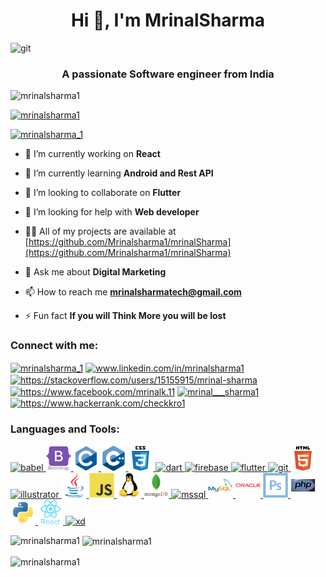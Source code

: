 <h1 align="center">Hi 👋, I'm MrinalSharma</h1>
<img src="https://user-images.githubusercontent.com/70385488/147853861-a67c8643-ff0f-451c-943f-db4e5589e4ee.png" alt="git" width="100%" height="300"/>
<h3 align="center">A passionate Software engineer from India</h3>

<p align="left"> <img src="https://komarev.com/ghpvc/?username=mrinalsharma1&label=Profile%20views&color=0e75b6&style=flat" alt="mrinalsharma1" /> </p>

<p align="left"> <a href="https://github.com/ryo-ma/github-profile-trophy"><img src="https://github-profile-trophy.vercel.app/?username=mrinalsharma1" alt="mrinalsharma1" /></a> </p>

<p align="left"> <a href="https://twitter.com/mrinalsharma_1" target="blank"><img src="https://img.shields.io/twitter/follow/mrinalsharma_1?logo=twitter&style=for-the-badge" alt="mrinalsharma_1" /></a> </p>





- 🔭 I’m currently working on **React**

- 🌱 I’m currently learning **Android and Rest API**

- 👯 I’m looking to collaborate on **Flutter**

- 🤝 I’m looking for help with **Web developer**

- 👨‍💻 All of my projects are available at [https://github.com/Mrinalsharma1/mrinalSharma](https://github.com/Mrinalsharma1/mrinalSharma)

- 💬 Ask me about **Digital Marketing**

- 📫 How to reach me **mrinalsharmatech@gmail.com**

- ⚡ Fun fact **If you will Think More you will be lost**

<h3 align="left">Connect with me:</h3>
<p align="left">
<a href="https://twitter.com/mrinalsharma_1" target="blank"><img align="center" src="https://cdn.jsdelivr.net/npm/simple-icons@3.0.1/icons/twitter.svg" alt="mrinalsharma_1" height="30" width="40" /></a>
<a href="https://linkedin.com/in/www.linkedin.com/in/mrinalsharma1" target="blank"><img align="center" src="https://cdn.jsdelivr.net/npm/simple-icons@3.0.1/icons/linkedin.svg" alt="www.linkedin.com/in/mrinalsharma1" height="30" width="40" /></a>
<a href="https://stackoverflow.com/users/https://stackoverflow.com/users/15155915/mrinal-sharma" target="blank"><img align="center" src="https://cdn.jsdelivr.net/npm/simple-icons@3.0.1/icons/stackoverflow.svg" alt="https://stackoverflow.com/users/15155915/mrinal-sharma" height="30" width="40" /></a>
<a href="https://fb.com/https://www.facebook.com/mrinalk.11" target="blank"><img align="center" src="https://cdn.jsdelivr.net/npm/simple-icons@3.0.1/icons/facebook.svg" alt="https://www.facebook.com/mrinalk.11" height="30" width="40" /></a>
<a href="https://instagram.com/mrinal___sharma1" target="blank"><img align="center" src="https://cdn.jsdelivr.net/npm/simple-icons@3.0.1/icons/instagram.svg" alt="mrinal___sharma1" height="30" width="40" /></a>
<a href="https://www.hackerrank.com/https://www.hackerrank.com/checkkro1" target="blank"><img align="center" src="https://cdn.jsdelivr.net/npm/simple-icons@3.0.1/icons/hackerrank.svg" alt="https://www.hackerrank.com/checkkro1" height="30" width="40" /></a>
</p>

<h3 align="left">Languages and Tools:</h3>
<p align="left"> <a href="https://babeljs.io/" target="_blank"> <img src="https://www.vectorlogo.zone/logos/babeljs/babeljs-icon.svg" alt="babel" width="40" height="40"/> </a> <a href="https://getbootstrap.com" target="_blank"> <img src="https://raw.githubusercontent.com/devicons/devicon/master/icons/bootstrap/bootstrap-plain-wordmark.svg" alt="bootstrap" width="40" height="40"/> </a> <a href="https://www.cprogramming.com/" target="_blank"> <img src="https://raw.githubusercontent.com/devicons/devicon/master/icons/c/c-original.svg" alt="c" width="40" height="40"/> </a> <a href="https://www.w3schools.com/cpp/" target="_blank"> <img src="https://raw.githubusercontent.com/devicons/devicon/master/icons/cplusplus/cplusplus-original.svg" alt="cplusplus" width="40" height="40"/> </a> <a href="https://www.w3schools.com/css/" target="_blank"> <img src="https://raw.githubusercontent.com/devicons/devicon/master/icons/css3/css3-original-wordmark.svg" alt="css3" width="40" height="40"/> </a> <a href="https://dart.dev" target="_blank"> <img src="https://www.vectorlogo.zone/logos/dartlang/dartlang-icon.svg" alt="dart" width="40" height="40"/> </a> <a href="https://firebase.google.com/" target="_blank"> <img src="https://www.vectorlogo.zone/logos/firebase/firebase-icon.svg" alt="firebase" width="40" height="40"/> </a> <a href="https://flutter.dev" target="_blank"> <img src="https://www.vectorlogo.zone/logos/flutterio/flutterio-icon.svg" alt="flutter" width="40" height="40"/> </a> <a href="https://git-scm.com/" target="_blank"> <img src="https://www.vectorlogo.zone/logos/git-scm/git-scm-icon.svg" alt="git" width="40" height="40"/> </a> <a href="https://www.w3.org/html/" target="_blank"> <img src="https://raw.githubusercontent.com/devicons/devicon/master/icons/html5/html5-original-wordmark.svg" alt="html5" width="40" height="40"/> </a> <a href="https://www.adobe.com/in/products/illustrator.html" target="_blank"> <img src="https://www.vectorlogo.zone/logos/adobe_illustrator/adobe_illustrator-icon.svg" alt="illustrator" width="40" height="40"/> </a> <a href="https://www.java.com" target="_blank"> <img src="https://raw.githubusercontent.com/devicons/devicon/master/icons/java/java-original.svg" alt="java" width="40" height="40"/> </a> <a href="https://developer.mozilla.org/en-US/docs/Web/JavaScript" target="_blank"> <img src="https://raw.githubusercontent.com/devicons/devicon/master/icons/javascript/javascript-original.svg" alt="javascript" width="40" height="40"/> </a> <a href="https://www.linux.org/" target="_blank"> <img src="https://raw.githubusercontent.com/devicons/devicon/master/icons/linux/linux-original.svg" alt="linux" width="40" height="40"/> </a> <a href="https://www.mongodb.com/" target="_blank"> <img src="https://raw.githubusercontent.com/devicons/devicon/master/icons/mongodb/mongodb-original-wordmark.svg" alt="mongodb" width="40" height="40"/> </a> <a href="https://www.microsoft.com/en-us/sql-server" target="_blank"> <img src="https://cdn.worldvectorlogo.com/logos/microsoft-sql-server.svg" alt="mssql" width="40" height="40"/> </a> <a href="https://www.mysql.com/" target="_blank"> <img src="https://raw.githubusercontent.com/devicons/devicon/master/icons/mysql/mysql-original-wordmark.svg" alt="mysql" width="40" height="40"/> </a> <a href="https://www.oracle.com/" target="_blank"> <img src="https://raw.githubusercontent.com/devicons/devicon/master/icons/oracle/oracle-original.svg" alt="oracle" width="40" height="40"/> </a> <a href="https://www.photoshop.com/en" target="_blank"> <img src="https://raw.githubusercontent.com/devicons/devicon/master/icons/photoshop/photoshop-line.svg" alt="photoshop" width="40" height="40"/> </a> <a href="https://www.php.net" target="_blank"> <img src="https://raw.githubusercontent.com/devicons/devicon/master/icons/php/php-original.svg" alt="php" width="40" height="40"/> </a> <a href="https://www.python.org" target="_blank"> <img src="https://raw.githubusercontent.com/devicons/devicon/master/icons/python/python-original.svg" alt="python" width="40" height="40"/> </a> <a href="https://reactjs.org/" target="_blank"> <img src="https://raw.githubusercontent.com/devicons/devicon/master/icons/react/react-original-wordmark.svg" alt="react" width="40" height="40"/> </a> <a href="https://www.adobe.com/products/xd.html" target="_blank"> <img src="https://cdn.worldvectorlogo.com/logos/adobe-xd.svg" alt="xd" width="40" height="40"/> </a> </p>

<p><img align="left" src="https://github-readme-stats.vercel.app/api/top-langs?username=mrinalsharma1&show_icons=true&locale=en&layout=compact" alt="mrinalsharma1" /></p>

<p>&nbsp;<img align="center" src="https://github-readme-stats.vercel.app/api?username=mrinalsharma1&show_icons=true&locale=en" alt="mrinalsharma1" /></p>

<p><img align="center" src="https://github-readme-streak-stats.herokuapp.com/?user=mrinalsharma1&" alt="mrinalsharma1" /></p>
